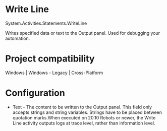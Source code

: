 ﻿# Write Line

System.Activities.Statements.WriteLine

Writes specified data or text to the Output panel. Used for debugging your automation.

# Project compatibility

Windows | Windows - Legacy | Cross-Platform

# Configuration

* Text - The content to be written to the Output panel. This field only accepts strings and string variables. Strings have to be placed between quotation marks.When executed on 20.10 Robots or newer, the Write Line activity outputs logs at trace level, rather than information level.
